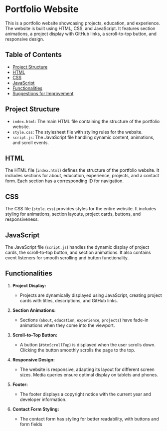 # Portfolio Website

This is a portfolio website showcasing projects, education, and experience. The website is built using HTML, CSS, and JavaScript. It features section animations, a project display with GitHub links, a scroll-to-top button, and responsive design.

## Table of Contents

- [Project Structure](#project-structure)
- [HTML](#html)
- [CSS](#css)
- [JavaScript](#javascript)
- [Functionalities](#functionalities)
- [Suggestions for Improvement](#suggestions-for-improvement)

## Project Structure

- `index.html`: The main HTML file containing the structure of the portfolio website.
- `style.css`: The stylesheet file with styling rules for the website.
- `script.js`: The JavaScript file handling dynamic content, animations, and scroll events.

## HTML

The HTML file (`index.html`) defines the structure of the portfolio website. It includes sections for about, education, experience, projects, and a contact form. Each section has a corresponding ID for navigation.

## CSS

The CSS file (`style.css`) provides styles for the entire website. It includes styling for animations, section layouts, project cards, buttons, and responsiveness.

## JavaScript

The JavaScript file (`script.js`) handles the dynamic display of project cards, the scroll-to-top button, and section animations. It also contains event listeners for smooth scrolling and button functionality.

## Functionalities

1. **Project Display:**
   - Projects are dynamically displayed using JavaScript, creating project cards with titles, descriptions, and GitHub links.

2. **Section Animations:**
   - Sections (`about`, `education`, `experience`, `projects`) have fade-in animations when they come into the viewport.

3. **Scroll-to-Top Button:**
   - A button (`#btnScrollTop`) is displayed when the user scrolls down. Clicking the button smoothly scrolls the page to the top.

4. **Responsive Design:**
   - The website is responsive, adapting its layout for different screen sizes. Media queries ensure optimal display on tablets and phones.

5. **Footer:**
   - The footer displays a copyright notice with the current year and developer information.

6. **Contact Form Styling:**
   - The contact form has styling for better readability, with buttons and form fields